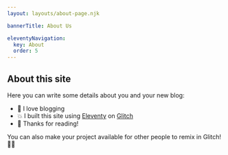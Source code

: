 ```yaml
---
layout: layouts/about-page.njk

bannerTitle: About Us

eleventyNavigation:
  key: About
  order: 5
---
```


## About this site

Here you can write some details about you and your new blog: 

- 🎉 I love blogging
- 💥 I built this site using [Eleventy](https://www.11ty.dev/) on [Glitch](https://glitch.com/)
- 🌈 Thanks for reading!

You can also make your project available for other people to remix in Glitch! 🎏✨


